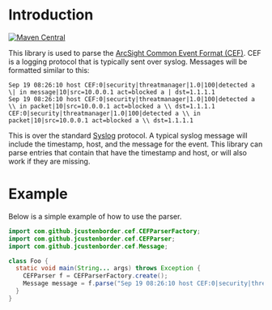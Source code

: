 # Introduction

[![Maven Central](https://maven-badges.herokuapp.com/maven-central/com.github.jcustenborder/cef-parser/badge.svg)](https://maven-badges.herokuapp.com/maven-central/com.github.jcustenborder/cef-parser)

This library is used to parse the [ArcSight Common Event Format (CEF)](https://www.protect724.hpe.com/docs/DOC-1072). 
CEF is a logging protocol that is typically sent over syslog. Messages will be formatted similar to this:
 
 ```text
Sep 19 08:26:10 host CEF:0|security|threatmanager|1.0|100|detected a \| in message|10|src=10.0.0.1 act=blocked a | dst=1.1.1.1
Sep 19 08:26:10 host CEF:0|security|threatmanager|1.0|100|detected a \\ in packet|10|src=10.0.0.1 act=blocked a \\ dst=1.1.1.1
CEF:0|security|threatmanager|1.0|100|detected a \\ in packet|10|src=10.0.0.1 act=blocked a \\ dst=1.1.1.1
```

This is over the standard [Syslog](https://en.wikipedia.org/wiki/Syslog) protocol. A typical syslog message will include
the timestamp, host, and the message for the event. This library can parse entries that contain that have the timestamp and host,
or will also work if they are missing.

# Example

Below is a simple example of how to use the parser.

```java
import com.github.jcustenborder.cef.CEFParserFactory;
import com.github.jcustenborder.cef.CEFParser;
import com.github.jcustenborder.cef.Message;

class Foo {
  static void main(String... args) throws Exception {
    CEFParser f = CEFParserFactory.create();
    Message message = f.parse("Sep 19 08:26:10 host CEF:0|security|threatmanager|1.0|100|detected a \| in message|10|src=10.0.0.1 act=blocked a | dst=1.1.1.1");
  }
}
```


